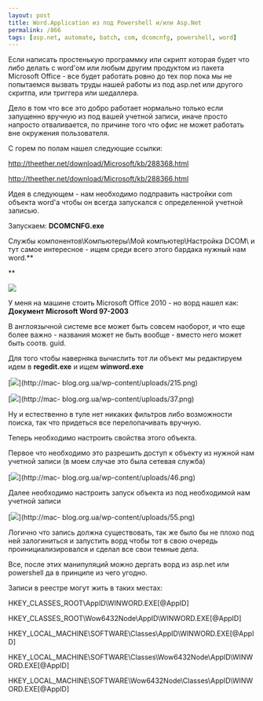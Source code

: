 ```yaml
---
layout: post
title: Word.Application из под Powershell и/или Asp.Net
permalink: /866
tags: [asp.net, automate, batch, com, dcomcnfg, powershell, word]
---
```


Если написать простенькую программку или скрипт которая будет что либо делать
с word'ом или любым другим продуктом из пакета Microsoft Office - все будет
работать ровно до тех пор пока мы не попытаемся вызвать труды нашей работы из
под asp.net или другого скритпа, или триггера или шедаллера.

Дело в том что все это добро работает нормально только если запущенно вручную
из под вашей учетной записи, иначе просто напросто отваливается, по причине
того что офис не может работать вне окружения пользователя.

С горем по полам нашел следующие ссылки:

http://theether.net/download/Microsoft/kb/288368.html

http://theether.net/download/Microsoft/kb/288366.html

Идея в следующем - нам необходимо подправить настройки com объекта word'а
чтобы он всегда запускался с определенной учетной записью.

Запускаем: **DCOMCNFG.exe**

Службы компонентов\Компьютеры\Мой компьютер\Настройка DCOM\ и тут самое
интересное - ищем среди всего этого бардака нужный нам word.**

**

![](http://mac-blog.org.ua/wp-content/uploads/128.png)

У меня на машине стоить Microsoft Office 2010 - но ворд нашел как: **Документ
Microsoft Word 97-2003**

В англоязычной системе все может быть совсем наоборот, и что еще более важно -
названия может не быть вообще - вместо него может быть соотв. guid.

Для того чтобы наверняка вычислить тот ли объект мы редактируем идем в
**regedit.exe** и ищем **winword.exe**

[![](http://mac-blog.org.ua/wp-content/uploads/215-300x233.png)](http://mac-
blog.org.ua/wp-content/uploads/215.png)

[![](http://mac-blog.org.ua/wp-content/uploads/37-300x211.png)](http://mac-
blog.org.ua/wp-content/uploads/37.png)

Ну и естественно в туле нет никаких фильтров либо возможности поиска, так что
придеться все перелопачивать вручную.

Теперь необходимо настроить свойства этого объекта.

Первое что необходимо это разрешить доступ к объекту из нужной нам учетной
записи (в моем случае это была сетевая служба)

[![](http://mac-blog.org.ua/wp-content/uploads/46-300x238.png)](http://mac-
blog.org.ua/wp-content/uploads/46.png)

Далее необходимо настроить запуск объекта из под необходимой нам учетной
записи

[![](http://mac-blog.org.ua/wp-content/uploads/55-220x300.png)](http://mac-
blog.org.ua/wp-content/uploads/55.png)

Логично что запись должна существовать, так же было бы не плохо под ней
залогиниться и запустить ворд чтобы тот в свою очередь проинициализировался и
сделал все свои темные дела.

Все, после этих манипуляций можно дергать ворд из asp.net или powershell да в
принципе из чего угодно.

Записи в реестре могут жить в таких местах:

HKEY_CLASSES_ROOT\AppID\WINWORD.EXE[@AppID]

HKEY_CLASSES_ROOT\Wow6432Node\AppID\WINWORD.EXE[@AppID]

HKEY_LOCAL_MACHINE\SOFTWARE\Classes\AppID\WINWORD.EXE[@AppID]

HKEY_LOCAL_MACHINE\SOFTWARE\Classes\Wow6432Node\AppID\WINWORD.EXE[@AppID]

HKEY_LOCAL_MACHINE\SOFTWARE\Wow6432Node\Classes\AppID\WINWORD.EXE[@AppID]
